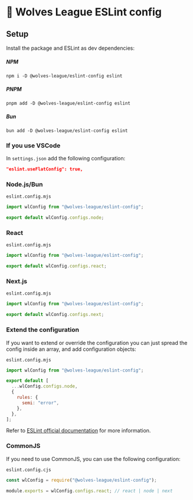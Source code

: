 # 🐺 Wolves League ESLint config

## Setup

Install the package and ESLint as dev dependencies:

##### NPM

```shell
npm i -D @wolves-league/eslint-config eslint
```

##### PNPM

```shell
pnpm add -D @wolves-league/eslint-config eslint
```

##### Bun

```shell
bun add -D @wolves-league/eslint-config eslint
```

### If you use VSCode

In `settings.json` add the following configuration:

```json
"eslint.useFlatConfig": true,
```

### Node.js/Bun

`eslint.config.mjs`

```javascript
import wlConfig from "@wolves-league/eslint-config";

export default wlConfig.configs.node;
```

### React

`eslint.config.mjs`

```javascript
import wlConfig from "@wolves-league/eslint-config";

export default wlConfig.configs.react;
```

### Next.js

`eslint.config.mjs`

```javascript
import wlConfig from "@wolves-league/eslint-config";

export default wlConfig.configs.next;
```

### Extend the configuration

If you want to extend or override the configuration you can just spread the config inside an array, and add configuration objects:

`eslint.config.mjs`

```javascript
import wlConfig from "@wolves-league/eslint-config";

export default [
  ...wlConfig.configs.node,
  {
    rules: {
      semi: "error",
    },
  },
];
```

Refer to [ESLint official documentation](https://eslint.org/docs/latest/use/configure/configuration-files) for more information.

### CommonJS

If you need to use CommonJS, you can use the following configuration:

`eslint.config.cjs`

```javascript
const wlConfig = require("@wolves-league/eslint-config");

module.exports = wlConfig.configs.react; // react | node | next
```
